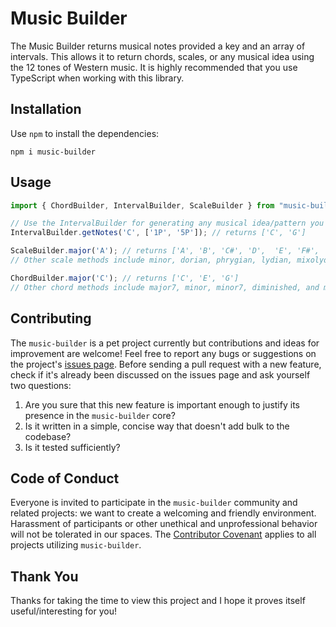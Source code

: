 # Music Builder

The Music Builder returns musical notes provided a key and an array of intervals. This allows it to return chords, scales, or any musical idea using the 12 tones of Western music. It is highly recommended that you use TypeScript when working with this library.

## Installation

Use `npm` to install the dependencies:

```
npm i music-builder
```

## Usage

```typescript
import { ChordBuilder, IntervalBuilder, ScaleBuilder } from "music-builder";

// Use the IntervalBuilder for generating any musical idea/pattern you like
IntervalBuilder.getNotes('C', ['1P', '5P']); // returns ['C', 'G']

ScaleBuilder.major('A'); // returns ['A', 'B', 'C#', 'D',  'E', 'F#', 'G#', 'A']
// Other scale methods include minor, dorian, phrygian, lydian, mixolydian, aeolian, and locrian

ChordBuilder.major('C'); // returns ['C', 'E', 'G']
// Other chord methods include major7, minor, minor7, diminished, and minor7flat5
```

## Contributing

The `music-builder` is a pet project currently but contributions and ideas for improvement are welcome! Feel free to report any bugs or suggestions on the project's [issues page](https://github.com/alexkaufman06/music-builder/issues). Before sending a pull request with a new feature, check if it's already been discussed on the issues page and ask yourself two questions:

  1. Are you sure that this new feature is important enough to justify its presence in the `music-builder` core?
  2. Is it written in a simple, concise way that doesn't add bulk to the codebase?
  3. Is it tested sufficiently?

## Code of Conduct

Everyone is invited to participate in the `music-builder` community and related projects:
we want to create a welcoming and friendly environment.
Harassment of participants or other unethical and unprofessional behavior will not be tolerated in our spaces.
The [Contributor Covenant](http://contributor-covenant.org/version/1/3/0/)
applies to all projects utilizing `music-builder`.

## Thank You

Thanks for taking the time to view this project and I hope it proves itself useful/interesting for you!